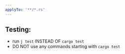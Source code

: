 ```yaml
---
applyTo: '**/*.rs'
---
```

## Testing:
* run `j test` INSTEAD OF `cargo test`
* DO NOT use any commands starting with `cargo test`
